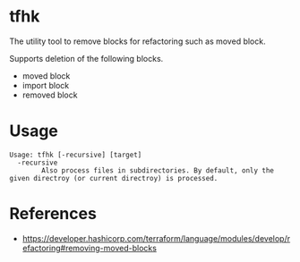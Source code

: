 # tfhk

The utility tool to remove blocks for refactoring such as moved block.

Supports deletion of the following blocks.

- moved block
- import block
- removed block

# Usage

```
Usage: tfhk [-recursive] [target]
  -recursive
        Also process files in subdirectories. By default, only the given directroy (or current directroy) is processed.
```

# References

- https://developer.hashicorp.com/terraform/language/modules/develop/refactoring#removing-moved-blocks

